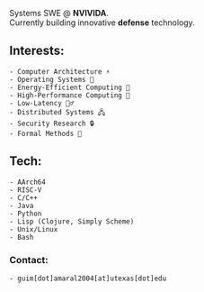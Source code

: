 Systems SWE @ **NVIVIDA**.\
Currently building innovative **defense** technology.

## Interests: 
    - Computer Architecture ⚡
    - Operating Systems 👑
    - Energy-Efficient Computing 🔋
    - High-Performance Computing 🚅
    - Low-Latency 🏃‍♂️
    - Distributed Systems 🖧
    - Security Research 🔒
    - Formal Methods 📓 

## Tech: 
    - AArch64
    - RISC-V
    - C/C++
    - Java 
    - Python
    - Lisp (Clojure, Simply Scheme) 
    - Unix/Linux
    - Bash

### Contact: 
    - guim[dot]amaral2004[at]utexas[dot]edu

<!--
**guimamaral/guimamaral** is a ✨ _special_ ✨ repository because its `README.md` (this file) appears on your GitHub profile.

Here are some ideas to get you started:

- 🔭 I’m currently working on ...
- 🌱 I’m currently learning ...
- 👯 I’m looking to collaborate on ...
- 🤔 I’m looking for help with ...
- 💬 Ask me about ...
- 📫 How to reach me: ...
- 😄 Pronouns: ...
- ⚡ Fun fact: ...
-->
